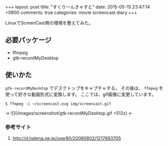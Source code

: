 +++
layout: post
title: "すくりーんきゃすと"
date: 2015-05-15 23:47:14 +0900
comments: true
categories: movie screencast diary
+++

LinuxでScreenCast用の環境を整えてみた。

## 必要パッケージ

* ffmpeg
* gtk-recordMyDesktop

## 使いかた

`gtk-recordMyDesktop` でデスクトップをキャプチャする。
その後は、 `ffmpeg` を使って好きな動画形式に変換します。
ここでは、gif画像に変更しています。

```
$ ffmpeg -i ~/screencast.ovg img/screencast.gif
```

-> ![](/images/screenshot/gtk-recordMyDesktop.gif =512x) <-

### 参考サイト
1. http://d.hatena.ne.jp/over80/20080802/1217693705
